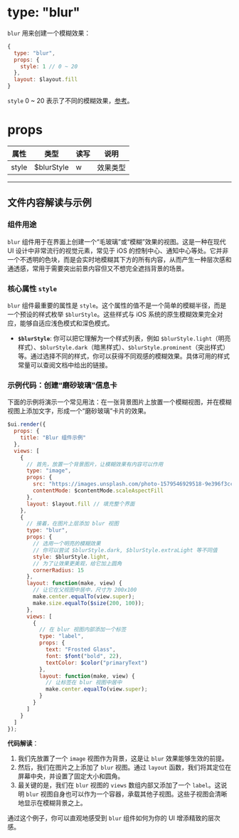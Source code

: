 # type: "blur"

`blur` 用来创建一个模糊效果：

```js
{
  type: "blur",
  props: {
    style: 1 // 0 ~ 20
  },
  layout: $layout.fill
}
```

`style` 0 ~ 20 表示了不同的模糊效果，[参考](data/constant.md?id=blurstyle)。

# props

属性 | 类型 | 读写 | 说明
---|---|---|---
style | $blurStyle | w | 效果类型

---

## 文件内容解读与示例

### 组件用途

`blur` 组件用于在界面上创建一个“毛玻璃”或“模糊”效果的视图。这是一种在现代 UI 设计中非常流行的视觉元素，常见于 iOS 的控制中心、通知中心等处。它并非一个不透明的色块，而是会实时地模糊其下方的所有内容，从而产生一种层次感和通透感，常用于需要突出前景内容但又不想完全遮挡背景的场景。

### 核心属性 `style`

`blur` 组件最重要的属性是 `style`。这个属性的值不是一个简单的模糊半径，而是一个预设的样式枚举 `$blurStyle`。这些样式与 iOS 系统的原生模糊效果完全对应，能够自适应浅色模式和深色模式。

- **`$blurStyle`**: 你可以把它理解为一个样式列表，例如 `$blurStyle.light`（明亮样式）、`$blurStyle.dark`（暗黑样式）、`$blurStyle.prominent`（突出样式）等。通过选择不同的样式，你可以获得不同观感的模糊效果。具体可用的样式常量可以查阅文档中给出的链接。

### 示例代码：创建“磨砂玻璃”信息卡

下面的示例将演示一个常见用法：在一张背景图片上放置一个模糊视图，并在模糊视图上添加文字，形成一个“磨砂玻璃”卡片的效果。

```javascript
$ui.render({
  props: {
    title: "Blur 组件示例"
  },
  views: [
    {
      // 首先，放置一个背景图片，让模糊效果有内容可以作用
      type: "image",
      props: {
        src: "https://images.unsplash.com/photo-1579546929518-9e396f3cc809?ixlib=rb-1.2.1&q=80&fm=jpg&crop=entropy&cs=tinysrgb&w=1080&fit=max",
        contentMode: $contentMode.scaleAspectFill
      },
      layout: $layout.fill // 填充整个界面
    },
    {
      // 接着，在图片上层添加 blur 视图
      type: "blur",
      props: {
        // 选用一个明亮的模糊效果
        // 你可以尝试 $blurStyle.dark, $blurStyle.extraLight 等不同值
        style: $blurStyle.light,
        // 为了让效果更美观，给它加上圆角
        cornerRadius: 15
      },
      layout: function(make, view) {
        // 让它在父视图中居中，尺寸为 200x100
        make.center.equalTo(view.super);
        make.size.equalTo($size(200, 100));
      },
      views: [
        {
          // 在 blur 视图内部添加一个标签
          type: "label",
          props: {
            text: "Frosted Glass",
            font: $font("bold", 22),
            textColor: $color("primaryText")
          },
          layout: function(make, view) {
            // 让标签在 blur 视图中居中
            make.center.equalTo(view.super);
          }
        }
      ]
    }
  ]
});
```

**代码解读**：

1.  我们先放置了一个 `image` 视图作为背景，这是让 `blur` 效果能够生效的前提。
2.  然后，我们在图片之上添加了 `blur` 视图。通过 `layout` 函数，我们将其定位在屏幕中央，并设置了固定大小和圆角。
3.  最关键的是，我们在 `blur` 视图的 `views` 数组内部又添加了一个 `label`。这说明 `blur` 视图自身也可以作为一个容器，承载其他子视图。这些子视图会清晰地显示在模糊背景之上。

通过这个例子，你可以直观地感受到 `blur` 组件如何为你的 UI 增添精致的层次感。 
